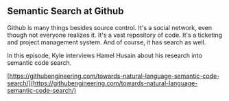 ## Semantic Search at Github

Github is many things besides source control.  It's a social network, even though not everyone realizes it.  It's a vast repository of code.  It's a ticketing and project management system.  And of course, it has search as well.

In this episode, Kyle interviews Hamel Husain about his research into semantic code search.

[https://githubengineering.com/towards-natural-language-semantic-code-search/](https://githubengineering.com/towards-natural-language-semantic-code-search/)

